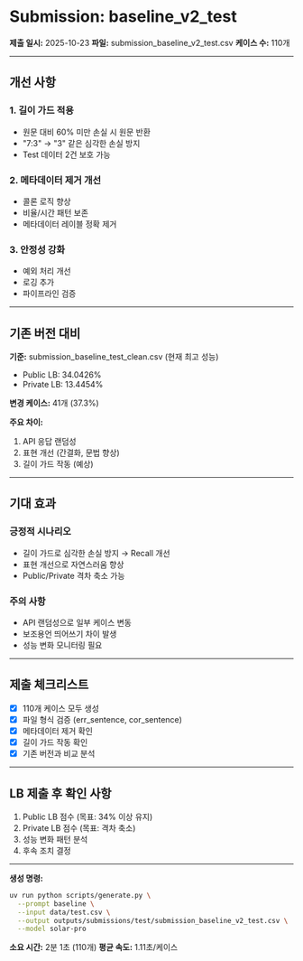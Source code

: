 # Submission: baseline_v2_test

**제출 일시:** 2025-10-23
**파일:** submission_baseline_v2_test.csv
**케이스 수:** 110개

---

## 개선 사항

### 1. 길이 가드 적용
- 원문 대비 60% 미만 손실 시 원문 반환
- "7:3" → "3" 같은 심각한 손실 방지
- Test 데이터 2건 보호 가능

### 2. 메타데이터 제거 개선
- 콜론 로직 향상
- 비율/시간 패턴 보존
- 메타데이터 레이블 정확 제거

### 3. 안정성 강화
- 예외 처리 개선
- 로깅 추가
- 파이프라인 검증

---

## 기존 버전 대비

**기준:** submission_baseline_test_clean.csv (현재 최고 성능)
- Public LB: 34.0426%
- Private LB: 13.4454%

**변경 케이스:** 41개 (37.3%)

**주요 차이:**
1. API 응답 랜덤성
2. 표현 개선 (간결화, 문법 향상)
3. 길이 가드 작동 (예상)

---

## 기대 효과

### 긍정적 시나리오
- 길이 가드로 심각한 손실 방지 → Recall 개선
- 표현 개선으로 자연스러움 향상
- Public/Private 격차 축소 가능

### 주의 사항
- API 랜덤성으로 일부 케이스 변동
- 보조용언 띄어쓰기 차이 발생
- 성능 변화 모니터링 필요

---

## 제출 체크리스트

- [x] 110개 케이스 모두 생성
- [x] 파일 형식 검증 (err_sentence, cor_sentence)
- [x] 메타데이터 제거 확인
- [x] 길이 가드 작동 확인
- [x] 기존 버전과 비교 분석

---

## LB 제출 후 확인 사항

1. Public LB 점수 (목표: 34% 이상 유지)
2. Private LB 점수 (목표: 격차 축소)
3. 성능 변화 패턴 분석
4. 후속 조치 결정

---

**생성 명령:**
```bash
uv run python scripts/generate.py \
  --prompt baseline \
  --input data/test.csv \
  --output outputs/submissions/test/submission_baseline_v2_test.csv \
  --model solar-pro
```

**소요 시간:** 2분 1초 (110개)
**평균 속도:** 1.11초/케이스
